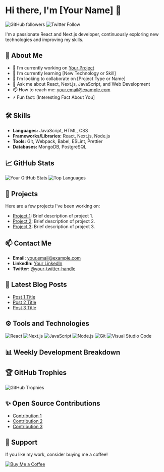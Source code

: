 # Hi there, I'm [Your Name] 👋

![GitHub followers](https://img.shields.io/github/followers/your-username?style=social)
![Twitter Follow](https://img.shields.io/twitter/follow/your-twitter-handle?style=social)

I'm a passionate React and Next.js developer, continuously exploring new technologies and improving my skills.

## 🚀 About Me

- 🔭 I’m currently working on [Your Project](https://github.com/your-username/your-project)
- 🌱 I’m currently learning [New Technology or Skill]
- 👯 I’m looking to collaborate on [Project Type or Name]
- 💬 Ask me about React, Next.js, JavaScript, and Web Development
- 📫 How to reach me: your.email@example.com
- ⚡ Fun fact: [Interesting Fact About You]

## 🛠️ Skills

- **Languages:** JavaScript, HTML, CSS
- **Frameworks/Libraries:** React, Next.js, Node.js
- **Tools:** Git, Webpack, Babel, ESLint, Prettier
- **Databases:** MongoDB, PostgreSQL

## 📈 GitHub Stats

![Your GitHub Stats](https://github-readme-stats.vercel.app/api?username=your-username&show_icons=true&theme=radical)
![Top Languages](https://github-readme-stats.vercel.app/api/top-langs/?username=your-username&layout=compact&theme=radical)

## 📂 Projects

Here are a few projects I've been working on:

- [Project 1](https://github.com/your-username/project-1): Brief description of project 1.
- [Project 2](https://github.com/your-username/project-2): Brief description of project 2.
- [Project 3](https://github.com/your-username/project-3): Brief description of project 3.

## 📫 Contact Me

- **Email:** your.email@example.com
- **LinkedIn:** [Your LinkedIn](https://linkedin.com/in/your-username)
- **Twitter:** [@your-twitter-handle](https://twitter.com/your-twitter-handle)

## 📝 Latest Blog Posts

<!-- BLOG-POST-LIST:START -->
- [Post 1 Title](https://yourblog.com/post1)
- [Post 2 Title](https://yourblog.com/post2)
- [Post 3 Title](https://yourblog.com/post3)
<!-- BLOG-POST-LIST:END -->

## ⚙️ Tools and Technologies

![React](https://img.shields.io/badge/React-20232A?style=for-the-badge&logo=react&logoColor=61DAFB)
![Next.js](https://img.shields.io/badge/Next.js-000000?style=for-the-badge&logo=nextdotjs&logoColor=white)
![JavaScript](https://img.shields.io/badge/JavaScript-323330?style=for-the-badge&logo=javascript&logoColor=F7DF1E)
![Node.js](https://img.shields.io/badge/Node.js-339933?style=for-the-badge&logo=nodedotjs&logoColor=white)
![Git](https://img.shields.io/badge/Git-F05032?style=for-the-badge&logo=git&logoColor=white)
![Visual Studio Code](https://img.shields.io/badge/VS%20Code-0078d7?style=for-the-badge&logo=visual%20studio%20code&logoColor=white)

## 📊 Weekly Development Breakdown

<!--START_SECTION:waka-->
<!--END_SECTION:waka-->

## 🏆 GitHub Trophies

![GitHub Trophies](https://github-profile-trophy.vercel.app/?username=your-username&theme=radical)

## ✨ Open Source Contributions

- [Contribution 1](https://github.com/organization/project)
- [Contribution 2](https://github.com/organization/project)
- [Contribution 3](https://github.com/organization/project)

## 🤝 Support

If you like my work, consider buying me a coffee!

[![Buy Me a Coffee](https://img.shields.io/badge/Buy%20Me%20a%20Coffee-F7DF1E?style=for-the-badge&logo=buymeacoffee&logoColor=black)](https://www.buymeacoffee.com/your-username)

<!--
**your-username/your-username** is a ✨ _special_ ✨ repository because its `README.md` (this file) appears on your GitHub profile.
-->

